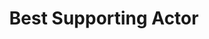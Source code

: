 ---
title: "Best Supporting Actor"
edition: "2019"
winner: "Al Pacino"
kind: "actor"
film: "The Irishman"
type: award
weight: 7
---